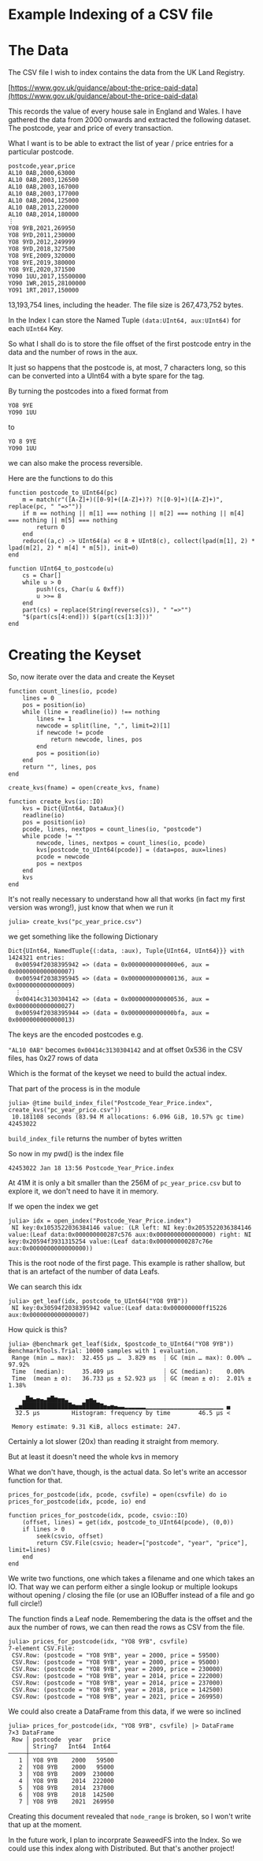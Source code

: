 Example Indexing of a CSV file
==============================

# The Data

The CSV file I wish to index contains the data from the UK Land Registry. 

[https://www.gov.uk/guidance/about-the-price-paid-data](https://www.gov.uk/guidance/about-the-price-paid-data)

This records the value of every house sale in England and Wales. I have gathered the data from 2000 onwards and extracted the following dataset. The postcode, year and price of every transaction.

What I want is to be able to extract the list of year / price entries for a particular postcode.

```
postcode,year,price       
AL10 0AB,2000,63000       
AL10 0AB,2003,126500      
AL10 0AB,2003,167000      
AL10 0AB,2003,177000      
AL10 0AB,2004,125000      
AL10 0AB,2013,220000      
AL10 0AB,2014,180000      
⋮
YO8 9YB,2021,269950
YO8 9YD,2011,230000
YO8 9YD,2012,249999
YO8 9YD,2018,327500
YO8 9YE,2009,320000
YO8 9YE,2019,380000
YO8 9YE,2020,371500
YO90 1UU,2017,15500000
YO90 1WR,2015,28100000
YO91 1RT,2017,150000
```

13,193,754 lines, including the header. The file size is 267,473,752 bytes.

In the Index I can store the Named Tuple `(data:UInt64, aux:UInt64)` for each `UInt64` Key.

So what I shall do is to store the file offset of the first postcode entry in the data and the number of rows in the aux.

It just so happens that the postcode is, at most, 7 characters long, so this can be converted into a UInt64 with a byte spare for the tag.

By turning the postcodes into a fixed format
from
```
YO8 9YE
YO90 1UU
```
to
```
YO 8 9YE
YO90 1UU
```
we can also make the process reversible.

Here are the functions to do this

```
function postcode_to_UInt64(pc) 
    m = match(r"([A-Z]+)([0-9]+([A-Z]+)?) ?([0-9]+)([A-Z]+)", replace(pc, " "=>""))
    if m == nothing || m[1] === nothing || m[2] === nothing || m[4] === nothing || m[5] === nothing
        return 0
    end
    reduce((a,c) -> UInt64(a) << 8 + UInt8(c), collect(lpad(m[1], 2) * lpad(m[2], 2) * m[4] * m[5]), init=0)
end

function UInt64_to_postcode(u)
    cs = Char[]
    while u > 0
        push!(cs, Char(u & 0xff))
        u >>= 8
    end
    part(cs) = replace(String(reverse(cs)), " "=>"")
    "$(part(cs[4:end])) $(part(cs[1:3]))"
end
```

# Creating the Keyset

So, now iterate over the data and create the Keyset

```
function count_lines(io, pcode)
    lines = 0
    pos = position(io)
    while (line = readline(io)) !== nothing
        lines += 1
        newcode = split(line, ",", limit=2)[1]
        if newcode != pcode
            return newcode, lines, pos
        end
        pos = position(io)
    end
    return "", lines, pos
end

create_kvs(fname) = open(create_kvs, fname)

function create_kvs(io::IO)
    kvs = Dict{UInt64, DataAux}()
    readline(io)
    pos = position(io)
    pcode, lines, nextpos = count_lines(io, "postcode")
    while pcode != ""
        newcode, lines, nextpos = count_lines(io, pcode)
        kvs[postcode_to_UInt64(pcode)] = (data=pos, aux=lines)
        pcode = newcode
        pos = nextpos
    end
    kvs
end
```

It's not really necessary to understand how all that works (in fact my first version was wrong!), just know that when we run it

```
julia> create_kvs("pc_year_price.csv")
```

we get something like the following Dictionary

```
Dict{UInt64, NamedTuple{(:data, :aux), Tuple{UInt64, UInt64}}} with 1424321 entries:
  0x00594f2038395942 => (data = 0x00000000000000e6, aux = 0x0000000000000007)
  0x00594f2038395945 => (data = 0x0000000000000136, aux = 0x0000000000000009)
  ⋮
  0x00414c3130304142 => (data = 0x0000000000000536, aux = 0x0000000000000027)
  0x00594f2038395944 => (data = 0x0000000000000bfa, aux = 0x0000000000000013)
```

The keys are the encoded postcodes e.g.

`"AL10 0AB"` becomes `0x00414c3130304142` and at offset 0x536 in the CSV files, has 0x27 rows of data

Which is the format of the keyset we need to build the actual index.

That part of the process is in the module

```
julia> @time build_index_file("Postcode_Year_Price.index", create_kvs("pc_year_price.csv"))
 10.181108 seconds (83.94 M allocations: 6.096 GiB, 10.57% gc time)
42453022
```

`build_index_file` returns the number of bytes written

So now in my pwd() is the index file

`42453022 Jan 18 13:56 Postcode_Year_Price.index`

At 41M it is only a bit smaller than the 256M of `pc_year_price.csv` but to explore it, we don't need to have it in memory.

If we open the index we get
```
julia> idx = open_index("Postcode_Year_Price.index")
 NI key:0x1053522036384146 value: (LR left: NI key:0x2053522036384146 value:(Leaf data:0x000000000287c576 aux:0x0000000000000000) right: NI key:0x20594f3931315254 value:(Leaf data:0x000000000287c76e aux:0x0000000000000000))
```
This is the root node of the first page. This example is rather shallow, but that is an artefact of the number of data Leafs.

We can search this idx 
```
julia> get_leaf(idx, postcode_to_UInt64("YO8 9YB"))
 NI key:0x30594f2038395942 value:(Leaf data:0x000000000ff15226 aux:0x0000000000000007)
```
How quick is this? 
```
julia> @benchmark get_leaf($idx, $postcode_to_UInt64("YO8 9YB"))
BenchmarkTools.Trial: 10000 samples with 1 evaluation.
 Range (min … max):  32.455 μs …  3.829 ms  ┊ GC (min … max): 0.00% … 97.92%
 Time  (median):     35.409 μs              ┊ GC (median):    0.00%
 Time  (mean ± σ):   36.733 μs ± 52.923 μs  ┊ GC (mean ± σ):  2.01% ±  1.38%

    ▃█▆▄▅▄▃▆█▆▅▅▃     ▄▅▃                                      
  ▂▅██████████████▆▅▅█████▇▅▄▅▄▃▃▂▂▂▂▂▂▁▁▁▁▁▁▁▁▁▁▁▁▁▁▁▁▁▁▁▁▁▁ ▄
  32.5 μs         Histogram: frequency by time        46.5 μs <

 Memory estimate: 9.31 KiB, allocs estimate: 247.
```
 
Certainly a lot slower (20x) than reading it straight from memory. 
 
But at least it doesn't need the whole kvs in memory

What we don't have, though, is the actual data. So let's write an accessor function for that.

```
prices_for_postcode(idx, pcode, csvfile) = open(csvfile) do io prices_for_postcode(idx, pcode, io) end
        
function prices_for_postcode(idx, pcode, csvio::IO)
    (offset, lines) = get(idx, postcode_to_UInt64(pcode), (0,0))
    if lines > 0
        seek(csvio, offset)
        return CSV.File(csvio; header=["postcode", "year", "price"], limit=lines)
    end
end
```

We write two functions, one which takes a filename and one which takes an IO. That way we can perform either a single lookup or multiple lookups without opening / closing the file (or use an IOBuffer instead of a file and go full circle!)

The function finds a Leaf node. Remembering the data is the offset and the aux the number of rows, we can then read the rows as CSV from the file.

```
julia> prices_for_postcode(idx, "YO8 9YB", csvfile)
7-element CSV.File:
 CSV.Row: (postcode = "YO8 9YB", year = 2000, price = 59500)
 CSV.Row: (postcode = "YO8 9YB", year = 2000, price = 95000)
 CSV.Row: (postcode = "YO8 9YB", year = 2009, price = 230000)
 CSV.Row: (postcode = "YO8 9YB", year = 2014, price = 222000)
 CSV.Row: (postcode = "YO8 9YB", year = 2014, price = 237000)
 CSV.Row: (postcode = "YO8 9YB", year = 2018, price = 142500)
 CSV.Row: (postcode = "YO8 9YB", year = 2021, price = 269950)
```

 We could also create a DataFrame from this data, if we were so inclined
```
julia> prices_for_postcode(idx, "YO8 9YB", csvfile) |> DataFrame
7×3 DataFrame
 Row │ postcode  year   price  
     │ String7   Int64  Int64  
─────┼─────────────────────────
   1 │ YO8 9YB    2000   59500
   2 │ YO8 9YB    2000   95000
   3 │ YO8 9YB    2009  230000
   4 │ YO8 9YB    2014  222000
   5 │ YO8 9YB    2014  237000
   6 │ YO8 9YB    2018  142500
   7 │ YO8 9YB    2021  269950
```

Creating this document revealed that `node_range` is broken, so I won't write that up at the moment.

In the future work, I plan to incorprate SeaweedFS into the Index. So we could use this index along with Distributed. But that's another project!

